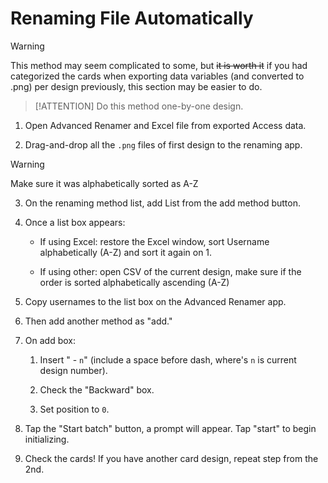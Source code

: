 # Renaming File Automatically

> [!WARNING]
> This method may seem complicated to some, but ~~it is worth it~~ if you had categorized the cards when exporting data variables (and converted to .png) per design previously, this section may be easier to do.

> [!ATTENTION]
> Do this method one-by-one design.

1. Open Advanced Renamer and Excel file from exported Access data.

2. Drag-and-drop all the `.png` files of first design to the renaming app.

> [!WARNING]
> Make sure it was alphabetically sorted as A-Z

3. On the renaming method list, add List from the add method button.

4. Once a list box appears:

   * If using Excel: restore the Excel window, sort Username alphabetically (A-Z) and sort it again on 1.

   * If using other: open CSV of the current design, make sure if the order is sorted alphabetically ascending (A-Z)

5. Copy usernames to the list box on the Advanced Renamer app.

6. Then add another method as "add."

7. On add box:

   1. Insert " - `n`" (include a space before dash, where's `n` is current design number).

   2. Check the "Backward" box.

   3. Set position to `0`.

8. Tap the "Start batch" button, a prompt will appear. Tap "start" to begin initializing.

9. Check the cards! If you have another card design, repeat step from the 2nd.